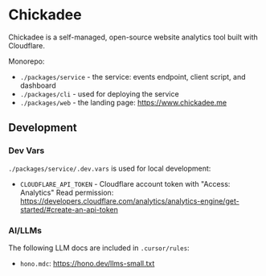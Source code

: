 # Chickadee

Chickadee is a self-managed, open-source website analytics tool built with Cloudflare.

Monorepo:

- `./packages/service` - the service: events endpoint, client script, and dashboard
- `./packages/cli` - used for deploying the service
- `./packages/web` - the landing page: <https://www.chickadee.me>

## Development

### Dev Vars

`./packages/service/.dev.vars` is used for local development:

- `CLOUDFLARE_API_TOKEN` - Cloudflare account token with "Access: Analytics" Read permission: <https://developers.cloudflare.com/analytics/analytics-engine/get-started/#create-an-api-token>

### AI/LLMs

The following LLM docs are included in `.cursor/rules`:

- `hono.mdc`: <https://hono.dev/llms-small.txt>
